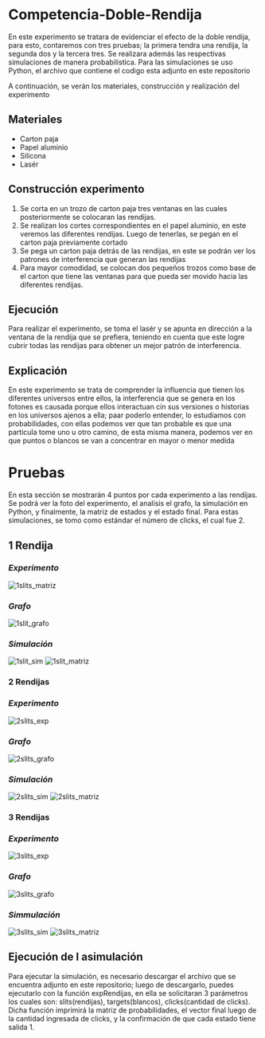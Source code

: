 # Competencia-Doble-Rendija

En este experimento se tratara de evidenciar el efecto de la doble rendija, para esto, contaremos con tres pruebas; 
la primera tendra una rendija, la segunda dos y la tercera tres. Se realizara además las respectivas simulaciones 
de manera probabilistica. Para las simulaciones se uso Python, el archivo que contiene el codigo esta adjunto en este repositorio

A continuación, se verán los materiales, construcción y realización del experimento

## Materiales 
- Carton paja
- Papel aluminio
- Silicona
- Lasér

## Construcción experimento 

1. Se corta en un trozo de carton paja tres ventanas en las cuales posteriormente se colocaran las rendijas.
2. Se realizan los cortes correspondientes en el papel aluminio, en este veremos las diferentes rendijas. Luego
de tenerlas, se pegan en el carton paja previamente cortado
3. Se pega un carton paja detrás de las rendijas, en este se podrán ver los patrones de interferencia que generan
las rendijas
4. Para mayor comodidad, se colocan dos pequeños trozos como base de el carton que tiene las ventanas para que 
pueda ser movido hacia las diferentes rendijas.

## Ejecución

Para realizar el experimento, se toma el lasér y se apunta en dirección a la ventana de la rendija que se prefiera,
teniendo en cuenta que este logre cubrir todas las rendijas para obtener un mejor patrón de interferencia.
 
## Explicación

En este experimento se trata de comprender la influencia que tienen los diferentes universos entre ellos, la
interferencia que se genera en los fotones es causada porque ellos interactuan cin sus versiones o historias 
en los universos ajenos a ella; paar poderlo entender, lo estudiamos con probabilidades, con ellas podemos ver 
que tan probable es que una particula tome uno u otro camino, de esta misma manera, podemos ver en  que puntos
o blancos se van a concentrar en mayor o menor medida

# Pruebas

En esta sección se mostrarán 4 puntos por cada experimento a las rendijas. Se podrá ver la foto del experimento, el
analísis el grafo, la simulación en Python, y finalmente, la matriz de estados y el estado final. Para estas
simulaciones, se tomo como estándar el número de clicks, el cual fue 2.

## 1 Rendija
### *Experimento*
![1slits_matriz](https://user-images.githubusercontent.com/60012037/75847519-76ad0f80-5dad-11ea-9041-54d1e9b9d99c.png)
### *Grafo*
![1slit_grafo](https://user-images.githubusercontent.com/60012037/75947672-31e9ad00-5e6f-11ea-9534-ca465377ee40.png)
### *Simulación*
![1slit_sim](https://user-images.githubusercontent.com/60012037/75947685-37df8e00-5e6f-11ea-9793-595dddde02ac.png)
![1slit_matriz](https://user-images.githubusercontent.com/60012037/75949639-de7a5d80-5e74-11ea-87c6-cfa2b85749f6.png)
### 2 Rendijas
### *Experimento*
![2slits_exp](https://user-images.githubusercontent.com/60012037/75846854-875c8600-5dab-11ea-9015-72e42eaa55f9.jpg)
### *Grafo*
![2slits_grafo](https://user-images.githubusercontent.com/60012037/75947828-b0464f00-5e6f-11ea-8850-72f84f0e7fec.png)
### *Simulación*
![2slits_sim](https://user-images.githubusercontent.com/60012037/75947836-b63c3000-5e6f-11ea-9d06-7865433d6687.png)
![2slits_matriz](https://user-images.githubusercontent.com/60012037/75949643-dfab8a80-5e74-11ea-8b7c-aeedcec699b2.png)
### 3 Rendijas
### *Experimento*
![3slits_exp](https://user-images.githubusercontent.com/60012037/75847055-271a1400-5dac-11ea-86ec-d459667544b3.jpg)
### *Grafo*
![3slits_grafo](https://user-images.githubusercontent.com/60012037/75947856-c48a4c00-5e6f-11ea-9e41-8284def867c9.png)
### *Simmulación*
![3slits_sim](https://user-images.githubusercontent.com/60012037/75947842-ba684d80-5e6f-11ea-86c2-d87cf946d18b.png)
![3slits_matriz](https://user-images.githubusercontent.com/60012037/75949642-df12f400-5e74-11ea-9442-06a2d83eae0e.png)

## Ejecución de l asimulación
Para ejecutar la simulación, es necesario descargar el archivo que se encuentra adjunto en este repositorio; luego de descargarlo,
puedes ejecutarlo con la función expRendijas, en ella se solicitaran 3 parámetros los cuales son: slits(rendijas), targets(blancos),
clicks(cantidad de clicks). Dicha función imprimirá la matriz de probabilidades, el vector final luego de la cantidad ingresada de clicks, y la confirmación de que cada estado tiene salida 1.

